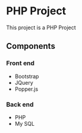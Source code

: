 # PHP Project

This project is a PHP Project

## Components
### Front end
- Bootstrap
- JQuery
- Popper.js

### Back end
- PHP
- My SQL
